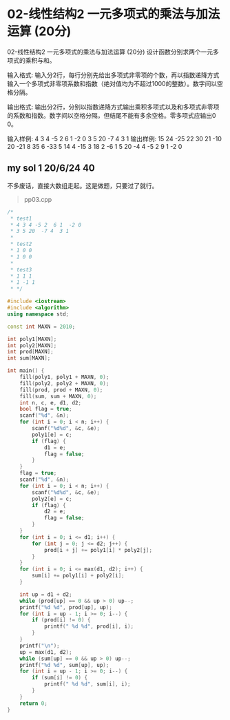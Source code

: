 # 02-线性结构2 一元多项式的乘法与加法运算 (20分)

02-线性结构2 一元多项式的乘法与加法运算 (20分)
设计函数分别求两个一元多项式的乘积与和。

输入格式:
输入分2行，每行分别先给出多项式非零项的个数，再以指数递降方式输入一个多项式非零项系数和指数（绝对值均为不超过1000的整数）。数字间以空格分隔。

输出格式:
输出分2行，分别以指数递降方式输出乘积多项式以及和多项式非零项的系数和指数。数字间以空格分隔，但结尾不能有多余空格。零多项式应输出0 0。

输入样例:
4 3 4 -5 2  6 1  -2 0
3 5 20  -7 4  3 1
输出样例:
15 24 -25 22 30 21 -10 20 -21 8 35 6 -33 5 14 4 -15 3 18 2 -6 1
5 20 -4 4 -5 2 9 1 -2 0


## my sol 1     20/6/24     40

不多废话，直接大数组走起。这是做题，只要过了就行。

> pp03.cpp

``` C++
/*
 * test1
 * 4 3 4 -5 2  6 1  -2 0
 * 3 5 20  -7 4  3 1
 * 
 * test2
 * 1 0 0
 * 1 0 0
 * 
 * test3
 * 1 1 1
 * 1 -1 1
 * */

#include <iostream>
#include <algorithm>
using namespace std;

const int MAXN = 2010;

int poly1[MAXN];
int poly2[MAXN];
int prod[MAXN];
int sum[MAXN];

int main() {
    fill(poly1, poly1 + MAXN, 0);
    fill(poly2, poly2 + MAXN, 0);
    fill(prod, prod + MAXN, 0);
    fill(sum, sum + MAXN, 0);
    int n, c, e, d1, d2;
    bool flag = true;
    scanf("%d", &n);
    for (int i = 0; i < n; i++) {
        scanf("%d%d", &c, &e);
        poly1[e] = c;
        if (flag) {
            d1 = e;
            flag = false;
        }
    }
    flag = true;
    scanf("%d", &n);
    for (int i = 0; i < n; i++) {
        scanf("%d%d", &c, &e);
        poly2[e] = c;
        if (flag) {
            d2 = e;
            flag = false;
        }
    }
    for (int i = 0; i <= d1; i++) {
        for (int j = 0; j <= d2; j++) {
            prod[i + j] += poly1[i] * poly2[j];
        }
    }
    for (int i = 0; i <= max(d1, d2); i++) {
        sum[i] += poly1[i] + poly2[i];
    }

    int up = d1 + d2;
    while (prod[up] == 0 && up > 0) up--;
    printf("%d %d", prod[up], up);
    for (int i = up - 1; i >= 0; i--) {
        if (prod[i] != 0) {
            printf(" %d %d", prod[i], i);
        }
    }
    printf("\n");
    up = max(d1, d2);
    while (sum[up] == 0 && up > 0) up--;
    printf("%d %d", sum[up], up);
    for (int i = up - 1; i >= 0; i--) {
        if (sum[i] != 0) {
            printf(" %d %d", sum[i], i);
        }
    }
    return 0;
}
```